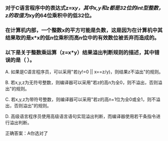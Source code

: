 ### 对于C语言程序中的表达式z=x*y，其中x,y和z都是32位的int型整数，z的取值为x*y的64位乘积中的低32位。

### 在计算机内部，一个整数x的平方可能是负数，这是因为在计算机中其结果取的是x*x的低n位乘积而高n位中的有效数位被丢弃而造成的。 

### 以下是关于整数乘运算（z=x*y）结果溢出判断规则的描述，其中错误的是（    ）。


A.
如果是C语言程序员，可以采用"若(y!=0 || x==z/y)，则结果z不溢出"的规则。


B.
若x,y,z为无符号整数，则编译器可以采用"若z的高n为全0，则不溢出，否则溢出"的规则。


C.
若x,y,z为带符号整数，则编译器可以采用"若z的高n+1位为全0或全1，则不溢出，否则溢出"的规则。


D.
高级语言程序员使用高级语言语句实现溢出判断，而编译器使用若干条指令进行溢出判断。

正确答案：A你选对了


